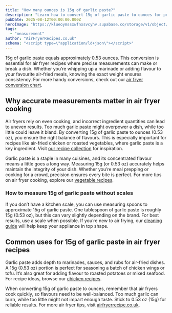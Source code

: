 ```yaml
---
title: "How many ounces is 15g of garlic paste?"
description: "Learn how to convert 15g of garlic paste to ounces for perfect air fryer recipes. Get accurate measurements in seconds!"
pubDate: 2025-08-12T00:00:00.000Z
heroImage: "https://klueoymssxwfnxsvcyhv.supabase.co/storage/v1/object/public/md/15g-garlic-paste-to-ounces-867c7854.webp"
tags:
  - "measurement"
author: "AirFryerRecipes.co.uk"
schema: "<script type=\"application/ld+json\"></script>"
---
```


<p>15g of garlic paste equals approximately 0.53 ounces. This conversion is essential for air fryer recipes where precise measurements can make or break a dish. Whether you’re whipping up a marinade or adding flavour to your favourite air-fried meals, knowing the exact weight ensures consistency. For more handy conversions, check out our <a href=https://www.airfryerrecipe.co.uk/air-fryer-conversion-chart>air fryer conversion chart</a>.</p>  

<h2>Why accurate measurements matter in air fryer cooking</h2>  
<p>Air fryers rely on even cooking, and incorrect ingredient quantities can lead to uneven results. Too much garlic paste might overpower a dish, while too little could leave it bland. By converting 15g of garlic paste to ounces (0.53 oz), you ensure the right balance of flavours. This is especially important for recipes like air-fried chicken or roasted vegetables, where garlic paste is a key ingredient. Visit <a href=https://www.airfryerrecipe.co.uk/recipes>our recipe collection</a> for inspiration.</p>  

<p>Garlic paste is a staple in many cuisines, and its concentrated flavour means a little goes a long way. Measuring 15g (or 0.53 oz) accurately helps maintain the integrity of your dish. Whether you’re meal prepping or cooking for a crowd, precision ensures every bite is perfect. For more tips on air fryer cooking, explore our <a href=https://www.airfryerrecipe.co.uk/recipe-category/vegetables>vegetable recipes</a>.</p>  

<h3>How to measure 15g of garlic paste without scales</h3>  
<p>If you don’t have a kitchen scale, you can use measuring spoons to approximate 15g of garlic paste. One tablespoon of garlic paste is roughly 15g (0.53 oz), but this can vary slightly depending on the brand. For best results, use a scale when possible. If you’re new to air frying, our <a href=https://www.airfryerrecipe.co.uk/air-fryer-cleaner>cleaning guide</a> will help keep your appliance in top shape.</p>  

<h2>Common uses for 15g of garlic paste in air fryer recipes</h2>  
<p>Garlic paste adds depth to marinades, sauces, and rubs for air-fried dishes. A 15g (0.53 oz) portion is perfect for seasoning a batch of chicken wings or tofu. It’s also great for adding flavour to roasted potatoes or mixed seafood. For recipe ideas, browse our <a href=https://www.airfryerrecipe.co.uk/recipe-category/chicken>chicken recipes</a>.</p>  

<p>When converting 15g of garlic paste to ounces, remember that air fryers cook quickly, so flavours need to be well-balanced. Too much garlic can burn, while too little might not impart enough taste. Stick to 0.53 oz (15g) for reliable results. For more air fryer tips, visit <a href=https://www.airfryerrecipe.co.uk>airfryerrecipe.co.uk</a>.</p>
